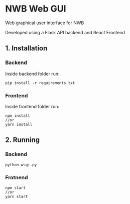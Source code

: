 # NWB Web GUI

Web graphical user interface for NWB

Developed using a Flask API backend and React Frontend

## 1. Installation 

### Backend
Inside backend folder run:
```
pip install -r requirements.txt
```

### Frontend
Inside frontend folder run:
```
npm install
//or
yarn install
```

## 2. Running
### Backend
```
python wsgi.py
```  
### Frotnend
```
npm start
//or
yarn start
```
